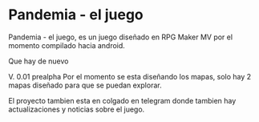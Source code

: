 # Pandemia - el juego
Pandemia - el juego, es un juego diseñado en RPG Maker MV por el momento compilado hacia android.

Que hay de nuevo

V. 0.01 prealpha
Por el momento se esta diseñando los mapas, solo hay 2 mapas diseñado para que se puedan explorar.

El proyecto tambien esta en colgado en telegram donde tambien hay actualizaciones y noticias sobre
el juego.

